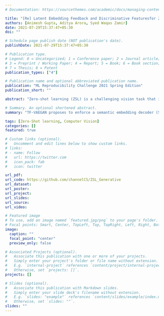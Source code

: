 ```yaml
---
# Documentation: https://sourcethemes.com/academic/docs/managing-content/

title: "[Re] Latent Embedding Feedback and Discriminative Featuresfor Zero-Shot Classification (Under Review)"
authors: [Animesh Gupta, Aditya Arora, Syed Waqas Zamir]
date: 2021-07-29T15:37:47+05:30
doi: ""

# Schedule page publish date (NOT publication's date).
publishDate: 2021-07-29T15:37:47+05:30

# Publication type.
# Legend: 0 = Uncategorized; 1 = Conference paper; 2 = Journal article;
# 3 = Preprint / Working Paper; 4 = Report; 5 = Book; 6 = Book section;
# 7 = Thesis; 8 = Patent
publication_types: ["4"]

# Publication name and optional abbreviated publication name.
publication: "ML Reproducibility Challenge 2021 Spring Edition"
publication_short: ""

abstract: "Zero-shot learning (ZSL) is a challenging vision task that involves classifying images into new 'unseen' categories at test time, without having been provided any corresponding visual example during training. Most recent work in ZSL and GZSL recognition are based on Generative Adversarial Networks (GANs), where a generative model is learned using the seen class feature instances and the corresponding class-specific semantic embeddings. Feature instances of the unseen categories, whose real features are unavailable during training, are then synthesized using the trained GAN and used along with the real feature instances from the seen categories to train zero-shot classifiers in a fully-supervised setting. In this reproducibility report, we study the proposed work by Narayan et al. [2020] in detail, which consists of implementing the architecture described in the paper, running experiments, reporting the important details about certain issues encountered during reproducing, and comparing the obtained results with the ones reported in the original paper. We report our numbers on seen accuracy, unseen accuracy and Harmonic mean."

# Summary. An optional shortened abstract.
summary: "TF-VAEGAN proposes to enforce a semantic embedding decoder (SED) at training, feature synthesis and classification stages of (generalized) zero-shot learning."

tags: [Zero-Shot learning, Computer Vision]
categories: []
featured: true

# Custom links (optional).
#   Uncomment and edit lines below to show custom links.
# links:
# - name: Follow
#   url: https://twitter.com
#   icon_pack: fab
#   icon: twitter

url_pdf:
url_code: https://github.com/channelCS/ZSL_Generative
url_dataset:
url_poster:
url_project:
url_slides:
url_source:
url_video:

# Featured image
# To use, add an image named `featured.jpg/png` to your page's folder. 
# Focal points: Smart, Center, TopLeft, Top, TopRight, Left, Right, BottomLeft, Bottom, BottomRight.
image:
  caption: ""
  focal_point: "center"
  preview_only: false

# Associated Projects (optional).
#   Associate this publication with one or more of your projects.
#   Simply enter your project's folder or file name without extension.
#   E.g. `internal-project` references `content/project/internal-project/index.md`.
#   Otherwise, set `projects: []`.
projects: []

# Slides (optional).
#   Associate this publication with Markdown slides.
#   Simply enter your slide deck's filename without extension.
#   E.g. `slides: "example"` references `content/slides/example/index.md`.
#   Otherwise, set `slides: ""`.
slides: ""
---
```

